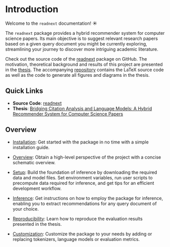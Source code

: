 # Introduction

Welcome to the `readnext` documentation! ☀️

The `readnext` package provides a hybrid recommender system for computer science papers.
Its main objective is to suggest relevant research papers based on a given query document you might be currently exploring, streamlining your journey to discover more intriguing academic literature.

Check out the source code of the [readnext](https://github.com/joel-beck/readnext) package on GitHub.
The motivation, theoretical background and results of this project are presented in the [thesis](https://github.com/joel-beck/msc-thesis/blob/main/thesis/beck-joel_masters-thesis.pdf). The accompanying [repository](https://github.com/joel-beck/msc-thesis) contains the LaTeX source code as well as the code to generate all figures and diagrams in the thesis.


## Quick Links

- **Source Code**: [readnext](https://github.com/joel-beck/readnext)
- **Thesis**: [Bridging Citation Analysis and Language Models: A Hybrid Recommender System for Computer Science Papers](thesis/beck-joel_masters-thesis.pdf)


## Overview

- [Installation](installation.md): Get started with the package in no time with a simple installation guide.

- [Overview](overview.md): Obtain a high-level perspective of the project with a concise schematic overview.

- [Setup](setup.md): Build the foundation of inference by downloading the required data and model files. Set environment variables, run user scripts to precompute data required for inference, and get tips for an efficient development workflow.

- [Inference](inference.md): Get instructions on how to employ the package for inference, enabling you to extract recommendations for any query document of your choice.

- [Reproducibility](reproducibility.md): Learn how to reproduce the evaluation results presented in the thesis.

- [Customization](customization.md): Customize the package to your needs by adding or replacing tokenizers, language models or evaluation metrics.
